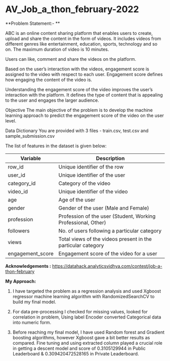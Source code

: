 # AV_Job_a_thon_february-2022

**Problem Statement:- **

ABC is an online content sharing platform that enables users to create, upload and share the content in the form of videos. It includes videos from different genres like entertainment, education, sports, technology and so on. The maximum duration of video is 10 minutes.

Users can like, comment and share the videos on the platform.

Based on the user’s interaction with the videos, engagement score is assigned to the video with respect to each user. Engagement score defines how engaging the content of the video is.

Understanding the engagement score of the video improves the user’s interaction with the platform. It defines the type of content that is appealing to the user and engages the larger audience.

Objective
The main objective of the problem is to develop the machine learning approach to predict the engagement score of the video on the user level.

Data Dictionary
You are provided with 3 files - train.csv, test.csv and sample_submission.csv

The list of features in the dataset is given below:

| **Variable** |	**Description** |
|----------|---------------|
| row_id	| Unique identifier of the row|
| user_id	| Unique identifier of the user
| category_id |	Category of the video|
| video_id |	Unique identifier of the video |
| age |	Age of the user|
| gender |	Gender of the user (Male and Female)|
| profession|	Profession of the user (Student, Working Professional, Other)|
|followers |	No. of users following a particular category|
| views |	Total views of the videos present in the particular category |
| engagement_score |	Engagement score of the video for a user |


**Acknowledgements :**
https://datahack.analyticsvidhya.com/contest/job-a-thon-february

**My Approach:**

1.	I have targeted the problem as a regression analysis and used Xgboost regressor machine learning algorithm with RandomizedSearchCV  to build my final model.
2.	For data pre-processing I checked for missing values, looked for correlation in  problem, Using label Encoder converted Categorical data into numeric form.

3.	Before reaching my final model, I have used Random forest and Gradient boosting algorithms, however Xgboost gave a bit better results as compared.
Fine tuning and using extracted column played a crucial role in getting a descent model and score of 0.3105129944 in Public Leaderboard & 0.309420472528165 in Private Leaderboard.


